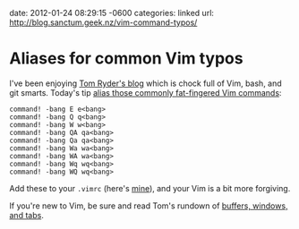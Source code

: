 date: 2012-01-24 08:29:15 -0600
categories: linked
url: http://blog.sanctum.geek.nz/vim-command-typos/

# Aliases for common Vim typos

I've been enjoying [Tom Ryder's blog](http://blog.sanctum.geek.nz/)
which is chock full of Vim, bash, and git smarts. Today's tip [alias those commonly
fat-fingered Vim
commands](http://blog.sanctum.geek.nz/vim-command-typos/):

    command! -bang E e<bang>
    command! -bang Q q<bang>
    command! -bang W w<bang>
    command! -bang QA qa<bang>
    command! -bang Qa qa<bang>
    command! -bang Wa wa<bang>
    command! -bang WA wa<bang>
    command! -bang Wq wq<bang>
    command! -bang WQ wq<bang>

Add these to your `.vimrc` (here's [mine](https://github.com/pengwynn/dotfiles/blob/master/home/.vimrc.local)), and your Vim is a bit more forgiving.

If you're new to Vim, be sure and read Tom's rundown of [buffers,
windows, and tabs](http://blog.sanctum.geek.nz/buffers-windows-tabs/).

